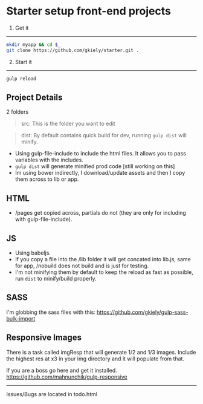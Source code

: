 Starter setup front-end projects
=================


1. Get it
---
```sh
mkdir myapp && cd $_
git clone https://github.com/gkiely/starter.git .
```


2. Start it
---
```sh
gulp reload
```



Project Details
---

2 folders
>src: This is the folder you want to edit

>dist: By default contains quick build for dev, running `gulp dist` will minify.

* Using gulp-file-include to include the html files. It allows you to pass variables with the includes.
* `gulp dist` will generate minified prod code [still working on this]
* Im using bower indirectly, I download/update assets and then I copy them across to lib or app.

HTML
---
* /pages get copied across, partials do not (they are only for including with gulp-file-include).

JS
---
* Using babeljs.
* If you copy a file into the /lib folder it will get concated into lib.js, same for app, /nobuild does not build and is just for testing.
* I'm not minifying them by default to keep the reload as fast as possible, run `dist` to minify/build properly.


SASS
---
I'm globbing the sass files with this: https://github.com/gkiely/gulp-sass-bulk-import


Responsive Images
---
There is a task called imgResp that will generate 1/2 and 1/3 images.
Include the highest res at x3 in your img directory and it will populate from that.

If you are a boss go here and get it installed. https://github.com/mahnunchik/gulp-responsive



------
Issues/Bugs are located in todo.html